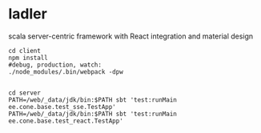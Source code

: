 # ladler
scala server-centric framework with React integration and material design

```
cd client
npm install
#debug, production, watch:
./node_modules/.bin/webpack -dpw


cd server
PATH=/web/_data/jdk/bin:$PATH sbt 'test:runMain ee.cone.base.test_sse.TestApp'
PATH=/web/_data/jdk/bin:$PATH sbt 'test:runMain ee.cone.base.test_react.TestApp'
```

